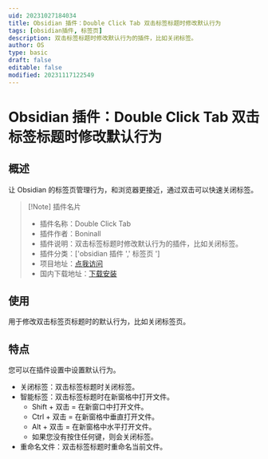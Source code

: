 ```yaml
---
uid: 20231027184034
title: Obsidian 插件：Double Click Tab 双击标签标题时修改默认行为
tags: [obsidian插件, 标签页]
description: 双击标签标题时修改默认行为的插件，比如关闭标签。
author: OS
type: basic
draft: false
editable: false
modified: 20231117122549
---
```


# Obsidian 插件：Double Click Tab 双击标签标题时修改默认行为

## 概述

让 Obsidian 的标签页管理行为，和浏览器更接近，通过双击可以快速关闭标签。

> [!Note] 插件名片
> - 插件名称：Double Click Tab
> - 插件作者：Boninall
> - 插件说明：双击标签标题时修改默认行为的插件，比如关闭标签。
> - 插件分类：['obsidian 插件 ',' 标签页 ']
> - 项目地址：[点我访问](https://github.com/Quorafind/Obsidian-Double-Click-Tab)
> - 国内下载地址：[下载安装](https://pkmer.cn/products/plugin/pluginMarket/?double-click-tab)

## 使用

用于修改双击标签页标题时的默认行为，比如关闭标签页。

## 特点

您可以在插件设置中设置默认行为。

- 关闭标签：双击标签标题时关闭标签。
- 智能标签：双击标签标题时在新窗格中打开文件。
	- Shift + 双击 = 在新窗口中打开文件。
	- Ctrl + 双击 = 在新窗格中垂直打开文件。
	- Alt + 双击 = 在新窗格中水平打开文件。
	- 如果您没有按住任何键，则会关闭标签。
- 重命名文件：双击标签标题时重命名当前文件。